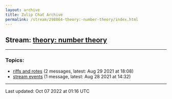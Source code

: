 ```yaml
---
layout: archive
title: Zulip Chat Archive
permalink: /stream/298864-theory:-number-theory/index.html
---
```


## Stream: [theory: number theory](https://mattecapu.github.io/ct-zulip-archive/stream/298864-theory:-number-theory/index.html)
---

### Topics:

* [riffs and rotes](topic/topic_riffs.20and.20rotes.html) (2 messages, latest: Aug 29 2021 at 18:08)
* [stream events](topic/topic_stream.20events.html) (1 message, latest: Aug 28 2021 at 14:32)

<hr><p>Last updated: Oct 07 2022 at 01:16 UTC</p>